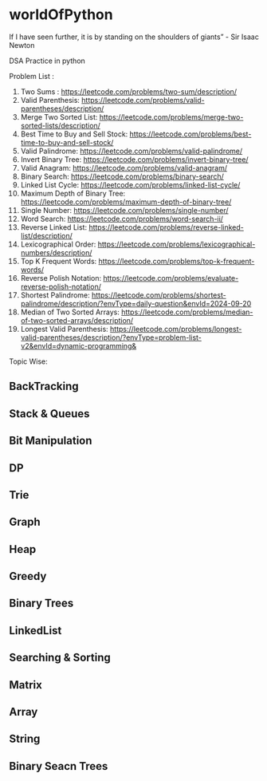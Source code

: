 # worldOfPython

If I have seen further, it is by standing on the shoulders of giants” - Sir Isaac Newton

DSA Practice in python

Problem List :

1. Two Sums : https://leetcode.com/problems/two-sum/description/
2. Valid Parenthesis: https://leetcode.com/problems/valid-parentheses/description/
3. Merge Two Sorted List: https://leetcode.com/problems/merge-two-sorted-lists/description/
4. Best Time to Buy and Sell Stock: https://leetcode.com/problems/best-time-to-buy-and-sell-stock/
5. Valid Palindrome: https://leetcode.com/problems/valid-palindrome/
6. Invert Binary Tree: https://leetcode.com/problems/invert-binary-tree/
7. Valid Anagram: https://leetcode.com/problems/valid-anagram/
8. Binary Search: https://leetcode.com/problems/binary-search/
9. Linked List Cycle: https://leetcode.com/problems/linked-list-cycle/
10. Maximum Depth of Binary Tree: https://leetcode.com/problems/maximum-depth-of-binary-tree/
11. Single Number: https://leetcode.com/problems/single-number/
12. Word Search: https://leetcode.com/problems/word-search-ii/
13. Reverse Linked List: https://leetcode.com/problems/reverse-linked-list/description/
14. Lexicographical Order: https://leetcode.com/problems/lexicographical-numbers/description/
15. Top K Frequent Words: https://leetcode.com/problems/top-k-frequent-words/
16. Reverse Polish Notation: https://leetcode.com/problems/evaluate-reverse-polish-notation/
17. Shortest Palindrome: https://leetcode.com/problems/shortest-palindrome/description/?envType=daily-question&envId=2024-09-20
18. Median of Two Sorted Arrays: https://leetcode.com/problems/median-of-two-sorted-arrays/description/
19. Longest Valid Parenthesis: https://leetcode.com/problems/longest-valid-parentheses/description/?envType=problem-list-v2&envId=dynamic-programming&

Topic Wise:

## BackTracking
## Stack & Queues
## Bit Manipulation
## DP
## Trie
## Graph
## Heap
## Greedy
## Binary Trees
## LinkedList
## Searching & Sorting
## Matrix
## Array
## String
## Binary Seacn Trees
